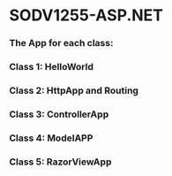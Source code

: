 # SODV1255-ASP.NET
### The App for each class:
### Class 1: HelloWorld
### Class 2: HttpApp and Routing
### Class 3: ControllerApp
### Class 4: ModelAPP
### Class 5: RazorViewApp